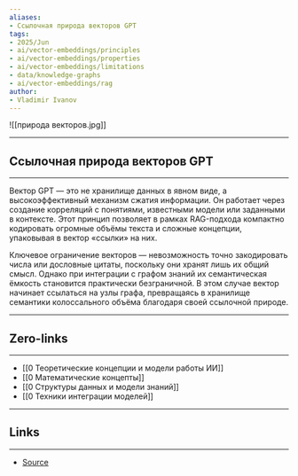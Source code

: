 ```yaml
---
aliases: 
- Ссылочная природа векторов GPT 
tags:
- 2025/Jun
- ai/vector-embeddings/principles
- ai/vector-embeddings/properties
- ai/vector-embeddings/limitations
- data/knowledge-graphs
- ai/vector-embeddings/rag
author:
- Vladimir Ivanov
---
```

![[природа векторов.jpg]]

-----
##  Ссылочная природа векторов GPT 
-----
Вектор GPT — это не хранилище данных в явном виде, а высокоэффективный механизм сжатия информации. Он работает через создание корреляций с понятиями, известными модели или заданными в контексте. Этот принцип позволяет в рамках RAG-подхода компактно кодировать огромные объёмы текста и сложные концепции, упаковывая в вектор «ссылки» на них.

Ключевое ограничение векторов — невозможность точно закодировать числа или дословные цитаты, поскольку они хранят лишь их общий смысл. Однако при интеграции с графом знаний их семантическая ёмкость становится практически безграничной. В этом случае вектор начинает ссылаться на узлы графа, превращаясь в хранилище семантики колоссального объёма благодаря своей ссылочной природе.

---
## Zero-links
---
- [[0 Теоретические концепции и модели работы ИИ]]
- [[0 Математические концепты]]
- [[0 Структуры данных и модели знаний]]
- [[0 Техники интеграции моделей]]

---
## Links
---
- [Source](https://t.me/turboproject/1748)